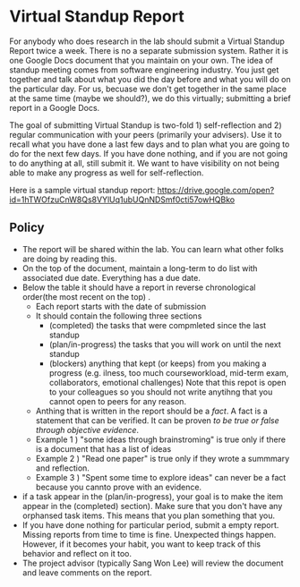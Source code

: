 # Virtual Standup Report

For anybody who does research in the lab should submit a Virtual Standup Report twice a week. There is no a separate submission system. Rather it is one Google Docs document that you maintain on your own. The idea of standup meeting comes from software engineering industry. You just get together and talk about what you did the day before and what you will do on the particular day. For us, becuase we don't get together in the same place at the same time (maybe we should?), we do this virtually; submitting a brief report in a Google Docs. 

The goal of submitting Virtual Standup is two-fold 1) self-reflection and 2) regular communication with your peers (primarily your advisers). Use it to recall what you have done a last few days and to plan what you are going to do for the next few days. If you have done nothing, and if you are not going to do anything at all, still submit it. We want to have visibility on not being able to make any progress as well for self-reflection. 

Here is a sample virtual standup report: https://drive.google.com/open?id=1hTWOfzuCnW8Qs8VYlUq1ubUQnNDSmf0cti57owHQBko 

## Policy
- The report will be shared within the lab. You can learn what other folks are doing by reading this.
- On the top of the document, maintain a long-term to do list with associated due date. Everything has a due date. 
- Below the table it should have a report in reverse chronological order(the most recent on the top) . 
  - Each report starts with the date of submission
  - It should contain the following three sections
    - (completed) the tasks that were compmleted since the last standup
    - (plan/in-progress) the tasks that you will work on until the next standup
    - (blockers) anything that kept (or keeps) from you making a progress (e.g. ilness, too much courseworkload, mid-term exam, collaborators, emotional challenges) Note that this repot is open to your colleagues so you should not write anytihng that you cannot open to peers for any reason.
  - Anthing that is written in the report should be a *fact*. A fact is a statement that can be verified. It can be proven *to be true or false through objective evidence*. 
  - Example 1 ) "some ideas through brainstroming" is true only if there is a document that has a list of ideas
  - Example 2 ) "Read one paper" is true only if they wrote a summmary and reflection.
  - Example 3 ) "Spent some time to explore ideas" can never be a fact because you cannto prove with an evidence. 
- if a task appear in the (plan/in-progress), your goal is to make the item appear in the (completed) section). Make sure that you don't have any orphansed task items. This means that you plan something that you. 
- If you have done nothing for particular period, submit a empty report. Missing reports from time to time is fine. Unexpected things happen. However, if it becomes your habit, you want to keep track of this behavior and reflect on it too. 
- The project advisor (typically Sang Won Lee) will review the document and leave comments on the report. 

